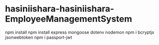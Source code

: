 # hasiniishara-hasiniishara-EmployeeManagementSystem

npm install
npm install express mongoose dotenv nodemon
npm i bcryptjs jsonwebtoken
npm i passport-jwt